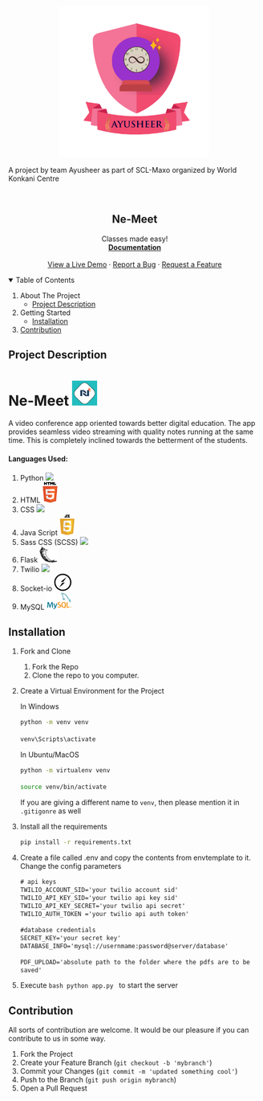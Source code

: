 
 

<p align="center"> 
  <img src="static/images/Ayusheer-logo.png" alt="Ayusheer-lOGO" border="0" width=300 height=300/>&nbsp;
  
  A project by team Ayusheer as part of SCL-Maxo organized by World Konkani Centre </p>

</br>


  <h2 align="center">Ne-Meet</h2>
  <p align="center">
   Classes made easy!
    <br />
    <a href="#documentation"><strong>Documentation</strong></a>
    <br />
    <br />
    <a href="" rel="">View a Live Demo</a>
    · 
    <a href="https://github.com/RajathPrabhu221/SCL_Maxo/issues/new">Report a Bug</a>
    ·
    <a href="https://github.com/RajathPrabhu221/SCL_Maxo/issues/new">Request a Feature</a>
  </p>
</p>

<!-- TABLE OF CONTENTS -->
<details open="open">
  <summary>Table of Contents</summary>
  <ol>
    <li>
      <a>About The Project</a>
      <ul>
       <li><a href="#project-description">Project Description</a></li>
       </ul>
     </li>
     <li>
       <a>Getting Started</a>
       <ul>
         <li><a href="#installation">Installation</a></li>
        </ul>
     </li>
     <li><a href="#contribution">Contribution</a></li>
         
       
   </ol>
 </details>




## Project Description

# Ne-Meet <img src="static/images/Final-Logo.png" border="0" width= 50>
 
A video conference app oriented towards better digital education. The app provides seamless video streaming with quality notes running at the same time. This is completely inclined towards the betterment of the students.

#### Languages Used:

1) Python <a href="https://www.python.org/" ><img src="https://github.com/Sudarshan-Mech/SCL_Maxo/blob/main/static/images/python%20logo.png" width= 30></a>
2) HTML <a href="https://developer.mozilla.org/en-US/docs/Web/HTML"><img src="static/images/HTML%20logo%20Modified.png" width= 30></a>
3) CSS  <a href="https://developer.mozilla.org/en-US/docs/Web/CSS"><img src="https://github.com/Sudarshan-Mech/SCL_Maxo/blob/main/static/images/CSS%20logo.png" width= 30></a>
4) Java Script <a href="https://developer.mozilla.org/en-US/docs/Web/JavaScript"><img src="static/images/javascript%20modified.png" width= 30></a>
5) Sass CSS (SCSS) <a href="https://sass-lang.com/"><img src="https://github.com/Sudarshan-Mech/SCL_Maxo/blob/main/static/images/SCSS%20logo.jpg" width= 50></a>
6) Flask <a href="https://flask.palletsprojects.com/en/1.1.x/"><img src="static/images/Flask%20logo%20Modified.jpg" width= 35></a>
7) Twilio <a href="https://www.twilio.com/docs/video/javascript-getting-started"><img src="https://github.com/RajathPrabhu221/SCL_Maxo/blob/main/static/images/Twilio%20logo%20Modified.png" width= 40></a>
8) Socket-io <a href="https://socket.io/"><img src="static/images/Socket-io.svg" width= 35></a>
9) MySQL <a href="https://www.mysql.com/"><img src="static/images/my%20sql.png" width= 50></a>


## Installation 

1. Fork and Clone
    <ol>
    <li>Fork the Repo</li>
    <li>Clone the repo to you computer.</li>
    </ol>

2. Create a Virtual Environment for the Project

    In Windows
    ```bash
    python -m venv venv
    
    venv\Scripts\activate
    ```

    In Ubuntu/MacOS
    ```bash
    python -m virtualenv venv
    
    source venv/bin/activate
    ```
   
   If you are giving a different name to `venv`, then please mention it in `.gitigonre` as well

3. Install all the requirements

    ```bash
    pip install -r requirements.txt
    ```
    
4. Create a file called .env and copy the contents from envtemplate to it.
   Change the config parameters
   ```dosini
   # api keys
   TWILIO_ACCOUNT_SID='your twilio account sid'
   TWILIO_API_KEY_SID='your twilio api key sid'
   TWILIO_API_KEY_SECRET='your twilio api secret'
   TWILIO_AUTH_TOKEN ='your twilio api auth token'

   #database credentials
   SECRET_KEY='your secret key'
   DATABASE_INFO='mysql://usernmame:password@server/database'

   PDF_UPLOAD='absolute path to the folder where the pdfs are to be saved'
   ```
   
5.  Execute ```bash python app.py ``` to start the server

## Contribution

All sorts of contribution are welcome. It would be our pleasure if you can contribute to us in some way. 

1. Fork the Project
2. Create your Feature Branch (`git checkout -b 'mybranch'`)
3. Commit your Changes (`git commit -m 'updated something cool'`)
4. Push to the Branch (`git push origin mybranch`)
5. Open a Pull Request
